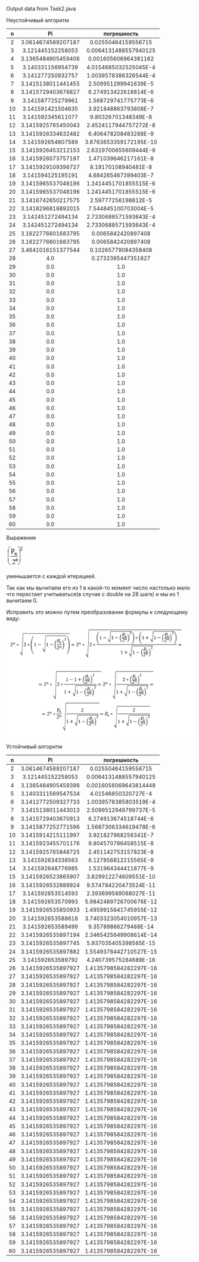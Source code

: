 Output data from Task2.java

Неустойчивый алгоритм

|  n  |    Pi    |погрешность|
|:---:|:--------:|:---------:|
| 2 | 3.0614674589207187 | 0.02550464159556715|
| 3 | 3.121445152258053 | 0.0064131488557940125|
| 4 | 3.1365484905459406 | 0.001605606964381162|
| 5 | 3.140331156954739 | 4.0154685032525045E-4|
| 6 | 3.141277250932757 | 1.0039578386326544E-4|
| 7 | 3.1415138011441455 | 2.509951299941639E-5|
| 8 | 3.1415729403678827 | 6.274913422618814E-6|
| 9 | 3.141587725279961 | 1.568729741775773E-6|
|10 | 3.141591421504635 | 3.921848863793808E-7|
|11 | 3.141592345611077 | 9.80326701348349E-8|
|12 | 3.1415925765450043 | 2.4524117944757272E-8|
|13 | 3.1415926334632482 | 6.406478208483288E-9|
|14 | 3.141592654807589 | 3.8763653359172195E-10|
|15 | 3.1415926453212153 | 2.6319700655609444E-9|
|16 | 3.1415926073757197 | 1.471039646217161E-8|
|17 | 3.1415929109396727 | 8.19170108940481E-8|
|18 | 3.141594125195191 | 4.684265467399403E-7|
|19 | 3.1415965537048196 | 1.2414451701855515E-6|
|20 | 3.1415965537048196 | 1.2414451701855515E-6|
|21 | 3.1416742650217575 | 2.59777256198812E-5|
|22 | 3.1418296818892015 | 7.544845100703004E-5|
|23 | 3.142451272494134 | 2.7330688571593643E-4|
|24 | 3.142451272494134 | 2.7330688571593643E-4|
|25 | 3.1622776601683795 | 0.0065842420897408|
|26 | 3.1622776601683795 | 0.0065842420897408|
|27 | 3.4641016151377544 | 0.10265779084358408|
|28 | 4.0 | 0.2732395447351627|
|29 | 0.0 | 1.0|
|30 | 0.0 | 1.0|
|31 | 0.0 | 1.0|
|32 | 0.0 | 1.0|
|33 | 0.0 | 1.0|
|34 | 0.0 | 1.0|
|35 | 0.0 | 1.0|
|36 | 0.0 | 1.0|
|37 | 0.0 | 1.0|
|38 | 0.0 | 1.0|
|39 | 0.0 | 1.0|
|40 | 0.0 | 1.0|
|41 | 0.0 | 1.0|
|42 | 0.0 | 1.0|
|43 | 0.0 | 1.0|
|44 | 0.0 | 1.0|
|45 | 0.0 | 1.0|
|46 | 0.0 | 1.0|
|47 | 0.0 | 1.0|
|48 | 0.0 | 1.0|
|49 | 0.0 | 1.0|
|50 | 0.0 | 1.0|
|51 | 0.0 | 1.0|
|52 | 0.0 | 1.0|
|53 | 0.0 | 1.0|
|54 | 0.0 | 1.0|
|55 | 0.0 | 1.0|
|56 | 0.0 | 1.0|
|57 | 0.0 | 1.0|
|58 | 0.0 | 1.0|
|59 | 0.0 | 1.0|
|60 | 0.0 | 1.0|

Выражение

![img](/src/main/resources/Task3/pn.png)

уменьшается с каждой итерацией.

Так как мы вычитаем его из 1 в какой-то момент число настолько мало что перестает учитываться(в случае с double на 28 шаге) и мы из 1 вычитаем 0.

Исправить это можно путем преобразовании формулы к следующему виду:

![img](/src/main/resources/Task3/newFormula.PNG)



Устойчивый алгоритм

|  n  |    Pi    |погрешность|
|:---:|:--------:|:---------:|
|  2 | 3.0614674589207187 |  0.02550464159556715|
|  3 | 3.121445152258053 |  0.0064131488557940125|
|  4 | 3.1365484905459398 |  0.0016056069643814448|
|  5 | 3.1403311569547534 |  4.01546850320727E-4|
|  6 | 3.1412772509327733 |  1.0039578385803519E-4|
|  7 | 3.1415138011443013 |  2.5099512949799737E-5|
|  8 | 3.1415729403670913 |  6.274913674518744E-6|
|  9 | 3.1415877252771596 |  1.5687306334619478E-6|
| 10 | 3.1415914215111997 |  3.921827968256341E-7|
| 11 | 3.1415923455701176 |  9.804570786458515E-8|
| 12 | 3.1415925765848725 |  2.451142753157823E-8|
| 13 | 3.141592634338563 |  6.127856812215565E-9|
| 14 | 3.141592648776985 |  1.531964344411877E-9|
| 15 | 3.1415926523865907 |  3.829912274609551E-10|
| 16 | 3.1415926532889924 |  9.574784220473524E-11|
| 17 | 3.141592653514593 |  2.393699589068027E-11|
| 18 | 3.141592653570993 |  5.9842489726700676E-12|
| 19 | 3.1415926535850933 |  1.4959915641745955E-12|
| 20 | 3.141592653588618 |  3.7403323054010957E-13|
| 21 | 3.141592653589499 |  9.35789866279488E-14|
| 22 | 3.1415926535897194 |  2.3465425649908614E-14|
| 23 | 3.1415926535897745 |  5.937035405398565E-15|
| 24 | 3.1415926535897882 |  1.5549378442710527E-15|
| 25 | 3.141592653589792 |  4.240739575284689E-16|
| 26 | 3.1415926535897927 |  1.4135798584282297E-16|
| 27 | 3.1415926535897927 |  1.4135798584282297E-16|
| 28 | 3.1415926535897927 |  1.4135798584282297E-16|
| 29 | 3.1415926535897927 |  1.4135798584282297E-16|
| 30 | 3.1415926535897927 |  1.4135798584282297E-16|
| 31 | 3.1415926535897927 |  1.4135798584282297E-16|
| 32 | 3.1415926535897927 |  1.4135798584282297E-16|
| 33 | 3.1415926535897927 |  1.4135798584282297E-16|
| 34 | 3.1415926535897927 |  1.4135798584282297E-16|
| 35 | 3.1415926535897927 |  1.4135798584282297E-16|
| 36 | 3.1415926535897927 |  1.4135798584282297E-16|
| 37 | 3.1415926535897927 |  1.4135798584282297E-16|
| 38 | 3.1415926535897927 |  1.4135798584282297E-16|
| 39 | 3.1415926535897927 |  1.4135798584282297E-16|
| 40 | 3.1415926535897927 |  1.4135798584282297E-16|
| 41 | 3.1415926535897927 |  1.4135798584282297E-16|
| 42 | 3.1415926535897927 |  1.4135798584282297E-16|
| 43 | 3.1415926535897927 |  1.4135798584282297E-16|
| 44 | 3.1415926535897927 |  1.4135798584282297E-16|
| 45 | 3.1415926535897927 |  1.4135798584282297E-16|
| 46 | 3.1415926535897927 |  1.4135798584282297E-16|
| 47 | 3.1415926535897927 |  1.4135798584282297E-16|
| 48 | 3.1415926535897927 |  1.4135798584282297E-16|
| 49 | 3.1415926535897927 |  1.4135798584282297E-16|
| 50 | 3.1415926535897927 |  1.4135798584282297E-16|
| 51 | 3.1415926535897927 |  1.4135798584282297E-16|
| 52 | 3.1415926535897927 |  1.4135798584282297E-16|
| 53 | 3.1415926535897927 |  1.4135798584282297E-16|
| 54 | 3.1415926535897927 |  1.4135798584282297E-16|
| 55 | 3.1415926535897927 |  1.4135798584282297E-16|
| 56 | 3.1415926535897927 |  1.4135798584282297E-16|
| 57 | 3.1415926535897927 |  1.4135798584282297E-16|
| 58 | 3.1415926535897927 |  1.4135798584282297E-16|
| 59 | 3.1415926535897927 |  1.4135798584282297E-16|
| 60 | 3.1415926535897927 |  1.4135798584282297E-16|